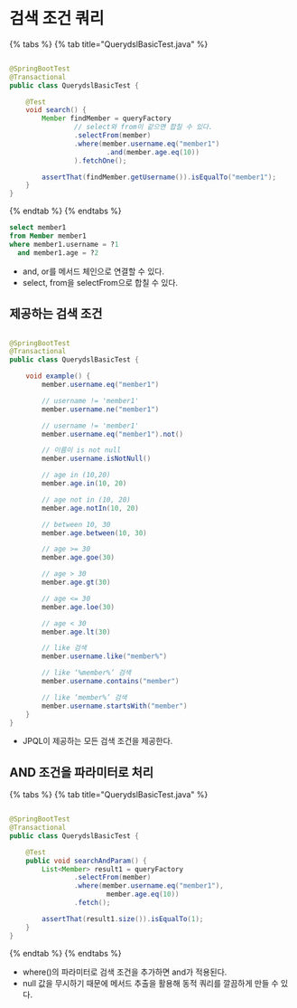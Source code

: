 # 검색 조건 쿼리

{% tabs %} {% tab title="QuerydslBasicTest.java" %}

```java

@SpringBootTest
@Transactional
public class QuerydslBasicTest {

    @Test
    void search() {
        Member findMember = queryFactory
                // select와 from이 같으면 합칠 수 있다.
                .selectFrom(member)
                .where(member.username.eq("member1")
                        .and(member.age.eq(10))
                ).fetchOne();

        assertThat(findMember.getUsername()).isEqualTo("member1");
    }
}
```

{% endtab %} {% endtabs %}

```sql
select member1
from Member member1
where member1.username = ?1
  and member1.age = ?2
```

- and, or를 메서드 체인으로 연결할 수 있다.
- select, from을 selectFrom으로 합칠 수 있다.

## 제공하는 검색 조건

```java

@SpringBootTest
@Transactional
public class QuerydslBasicTest {

    void example() {
        member.username.eq("member1")

        // username != 'member1'
        member.username.ne("member1")

        // username != 'member1'
        member.username.eq("member1").not()

        // 이름이 is not null
        member.username.isNotNull()

        // age in (10,20)
        member.age.in(10, 20)

        // age not in (10, 20)
        member.age.notIn(10, 20)

        // between 10, 30
        member.age.between(10, 30)

        // age >= 30
        member.age.goe(30)

        // age > 30        
        member.age.gt(30)

        // age <= 30
        member.age.loe(30)

        // age < 30        
        member.age.lt(30)

        // like 검색         
        member.username.like("member%")

        // like ‘%member%’ 검색
        member.username.contains("member")

        // like ‘member%’ 검색
        member.username.startsWith("member")
    }
}
```

- JPQL이 제공하는 모든 검색 조건을 제공한다.

## AND 조건을 파라미터로 처리

{% tabs %} {% tab title="QuerydslBasicTest.java" %}

```java

@SpringBootTest
@Transactional
public class QuerydslBasicTest {

    @Test
    public void searchAndParam() {
        List<Member> result1 = queryFactory
                .selectFrom(member)
                .where(member.username.eq("member1"),
                        member.age.eq(10))
                .fetch();

        assertThat(result1.size()).isEqualTo(1);
    }
}
```

{% endtab %} {% endtabs %}

- where()의 파라미터로 검색 조건을 추가하면 and가 적용된다.
- null 값을 무시하기 때문에 메서드 추출을 활용해 동적 쿼리를 깔끔하게 만들 수 있다.